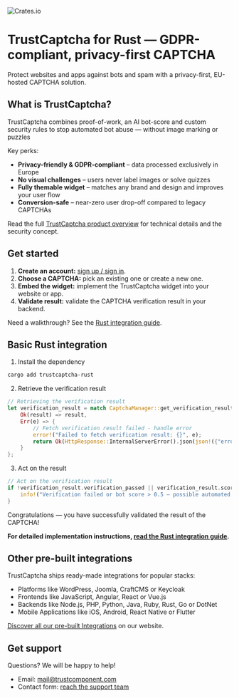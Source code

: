 ![Crates.io](https://img.shields.io/crates/v/trustcaptcha)

# TrustCaptcha for Rust — GDPR-compliant, privacy-first CAPTCHA

Protect websites and apps against bots and spam with a privacy-first, EU-hosted CAPTCHA solution.


## What is TrustCaptcha?

TrustCaptcha combines proof-of-work, an AI bot-score and custom security rules to stop automated bot abuse — without image marking or puzzles

Key perks:
- **Privacy-friendly & GDPR-compliant** – data processed exclusively in Europe
- **No visual challenges** – users never label images or solve quizzes
- **Fully themable widget** – matches any brand and design and improves your user flow
- **Conversion-safe** – near-zero user drop-off compared to legacy CAPTCHAs

Read the full [TrustCaptcha product overview](https://www.trustcomponent.com/en/products/captcha) for technical details and the security concept.


## Get started

1. **Create an account:** [sign up / sign in](https://id.trustcomponent.com/en/signup).
2. **Choose a CAPTCHA:** pick an existing one or create a new one.
3. **Embed the widget:** implement the TrustCaptcha widget into your website or app.
4. **Validate result:** validate the CAPTCHA verification result in your backend.

Need a walkthrough? See the [Rust integration guide](https://www.trustcomponent.com/en/products/captcha/integrations/rust-captcha).


## Basic Rust integration

1. Install the dependency
```bash
cargo add trustcaptcha-rust
```

2. Retrieve the verification result
```rust
// Retrieving the verification result
let verification_result = match CaptchaManager::get_verification_result("<your_secret_key>", "<verification_token_from_your_client>").await {
    Ok(result) => result,
    Err(e) => {
        // Fetch verification result failed - handle error
        error!("Failed to fetch verification result: {}", e);
        return Ok(HttpResponse::InternalServerError().json(json!({"error": "Captcha verification failed"})));
    }
};
```

3. Act on the result
```rust
// Act on the verification result
if !verification_result.verification_passed || verification_result.score > 0.5 {
    info!("Verification failed or bot score > 0.5 – possible automated request.");
}
```

Congratulations — you have successfully validated the result of the CAPTCHA!

**For detailed implementation instructions, [read the Rust integration guide](https://www.trustcomponent.com/en/products/captcha/integrations/rust-captcha).**


## Other pre-built integrations

TrustCaptcha ships ready-made integrations for popular stacks:
- Platforms like WordPress, Joomla, CraftCMS or Keycloak
- Frontends like JavaScript, Angular, React or Vue.js
- Backends like Node.js, PHP, Python, Java, Ruby, Rust, Go or DotNet
- Mobile Applications like iOS, Android, React Native or Flutter

[Discover all our pre-built Integrations](https://www.trustcomponent.com/en/products/captcha/integrations) on our website.


## Get support

Questions? We will be happy to help!
- Email: [mail@trustcomponent.com](mailto:mail@trustcomponent.com)
- Contact form: [reach the support team](https://www.trustcomponent.com/en/contact-us)
